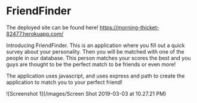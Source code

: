 # FriendFinder

The deployed site can be found here! https://morning-thicket-82477.herokuapp.com/

Introducing FriendFinder. This is an application where you fill out a quick survey about your personality. Then you will be matched with one of the people in our database. This person matches your scores the best and you guys are thought to be the perfect match to be friends or even more!

The application uses javascript, and uses express and path to create the application to match you to your perfect friend! 

![Screenshot 1](/images/Screen Shot 2019-03-03 at 10.27.21 PM)
